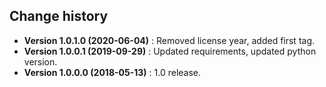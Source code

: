 Change history
--------------

* **Version 1.0.1.0 (2020-06-04)** : Removed license year, added first tag.
* **Version 1.0.0.1 (2019-09-29)** : Updated requirements, updated python version.
* **Version 1.0.0.0 (2018-05-13)** : 1.0 release.